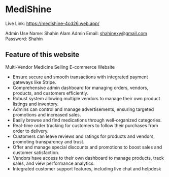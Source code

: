 # MediShine

Live Link: https://medishine-4cd26.web.app/

Admin Use Name: Shahin Alam
Admin Email: shahinexy@gmail.com
Password: Shahin

## Feature of this website

Multi-Vendor Medicine Selling E-commerce Website

- Ensure secure and smooth transactions with integrated payment gateways like Stripe.
- Comprehensive admin dashboard for managing orders, vendors, products, and customers efficiently.
- Robust system allowing multiple vendors to manage their own product listings and inventory.
- Admins can control and manage advertisements, ensuring targeted promotions and increased sales.
- Easily browse and find medications through well-organized categories.
- Real-time order tracking for customers to follow their purchases from order to delivery.
- Customers can leave reviews and ratings for products and vendors, promoting transparency and trust.
- Offer and manage special discounts and promotions to boost sales and customer satisfaction.
- Vendors have access to their own dashboard to manage products, track sales, and view performance analytics.
- Integrated customer support features, including live chat and helpdesk
